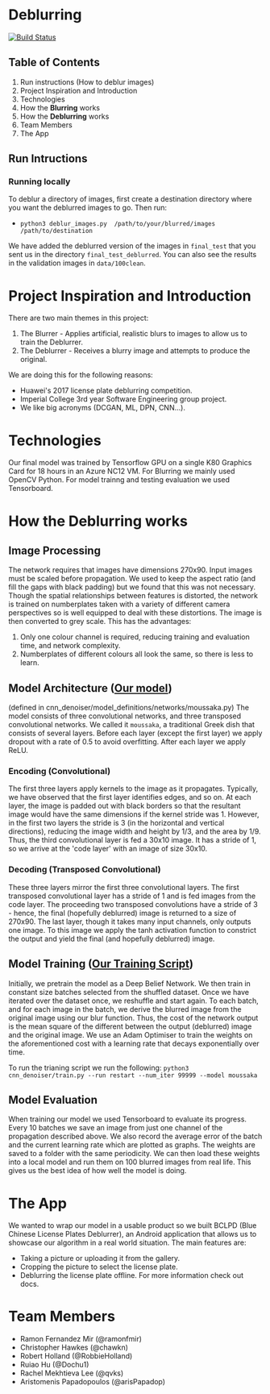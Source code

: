 # Deblurring

[![Build Status](https://travis-ci.com/arisPapadop/deblurring.svg?token=pRNqbEYuRYtTSViTnSrN&branch=master)](https://travis-ci.com/arisPapadop/deblurring)


## Table of Contents
1. Run instructions (How to deblur images)
2. Project Inspiration and Introduction
3. Technologies
4. How the **Blurring** works
5. How the **Deblurring** works
6. Team Members
7. The App

## Run Intructions
### Running locally
To deblur a directory of images, first create a destination directory where you want the deblurred images to go. Then run:
* `python3 deblur_images.py  /path/to/your/blurred/images  /path/to/destination`

We have added the deblurred version of the images in `final_test` that you sent us in the directory `final_test_deblurred`. You can also see the results in the validation images in `data/100clean`.

# Project Inspiration and Introduction
There are two main themes in this project:
1. The Blurrer - Applies artificial, realistic blurs to images to allow us to train the Deblurrer.
2. The Deblurrer - Receives a blurry image and attempts to produce the original.

We are doing this for the following reasons:
* Huawei's 2017 license plate deblurring competition.
* Imperial College 3rd year Software Engineering group project.
* We like big acronyms (DCGAN, ML, DPN, CNN...).

# Technologies
Our final model was trained by Tensorflow GPU on a single K80 Graphics Card for 18 hours in an Azure NC12 VM.
For Blurring we mainly used OpenCV Python.
For model trainng and testing evaluation we used Tensorboard.

# How the Deblurring works
## Image Processing
The network requires that images have dimensions 270x90. Input images must be scaled before propagation. We used to keep the aspect ratio (and fill the gaps with black padding) but we found that this was not necessary. Though the spatial relationships between features is distorted, the network is trained on numberplates taken with a variety of different camera perspectives so is well equipped to deal with these distortions.
The image is then converted to grey scale. This has the advantages:
1. Only one colour channel is required, reducing training and evaluation time, and network complexity.
2. Numberplates of different colours all look the same, so there is less to learn.

## Model Architecture ([Our model](https://github.com/qvks/deblurring/blob/ready_for_sumission/cnn_denoiser/model_definitions/networks/moussaka.py))
(defined in cnn_denoiser/model_definitions/networks/moussaka.py)
The model consists of three convolutional networks, and three transposed convolutional networks. We called it `moussaka`, a traditional Greek dish that consists of several layers.
Before each layer (except the first layer) we apply dropout with a rate of 0.5 to avoid overfitting. After each layer we apply ReLU.
### Encoding (Convolutional)
The first three layers apply kernels to the image as it propagates. Typically, we have observed that the first layer identifies edges, and so on. At each layer, the image is padded out with black borders so that the resultant image would have the same dimensions if the kernel stride was 1.
However, in the first two layers the stride is 3 (in the horizontal and vertical directions), reducing the image width and height by 1/3, and the area by 1/9. Thus, the third convolutional layer is fed a 30x10 image. It has a stride of 1, so we arrive at the 'code layer' with an image of size 30x10.
### Decoding (Transposed Convolutional)
These three layers mirror the first three convolutional layers. The first transposed convolutional layer has a stride of 1 and is fed images from the code layer.
The proceeding two transposed convolutions have a stride of 3 - hence, the final (hopefully deblurred) image is returned to a size of 270x90. The last layer, though it takes many input channels, only outputs one image. To this image we apply the tanh activation function to constrict the output and yield the final (and hopefully deblurred) image.

## Model Training ([Our Training Script](https://github.com/qvks/deblurring/blob/ready_for_sumission/cnn_denoiser/train.py))
Initially, we pretrain the model as a Deep Belief Network.
We then train in constant size batches selected from the shuffled dataset. Once we have iterated over the dataset once, we reshuffle and start again.
To each batch, and for each image in the batch, we derive the blurred image from the original image using our blur function. Thus, the cost of the network output is the mean square of the different between the output (deblurred) image and the original image.
We use an Adam Optimiser to train the weights on the aforementioned cost with a learning rate that decays exponentially over time.

To run the trianing script we run the following:
`python3 cnn_denoiser/train.py --run restart --num_iter 99999 --model moussaka`

## Model Evaluation
When training our model we used Tensorboard to evaluate its progress. Every 10 batches we save an image from just one channel of the propagation described above. We also record the average error of the batch and the current learning rate which are plotted as graphs.
The weights are saved to a folder with the same periodicity. We can then load these weights into a local model and run them on 100 blurred images from real life. This gives us the best idea of how well the model is doing.

# The App
We wanted to wrap our model in a usable product so we built BCLPD (Blue Chinese License Plates Deblurrer), an Android application that allows us to showcase our algorithm in a real world situation. The main features are:
* Taking a picture or uploading it from the gallery.
* Cropping the picture to select the license plate.
* Deblurring the license plate offline.
For more information check out docs.

# Team Members
* Ramon Fernandez Mir (@ramonfmir)
* Christopher Hawkes (@chawkn)
* Robert Holland (@RobbieHolland)
* Ruiao Hu (@Dochu1)
* Rachel Mekhtieva Lee (@qvks)
* Aristomenis Papadopoulos (@arisPapadop)
